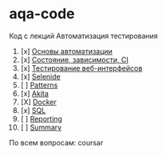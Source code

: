 # aqa-code
Код с лекций Автоматизация тестирования

1. [x] [Основы автоматизации](basics/)
1. [x] [Состояние, зависимости, CI](state/)
1. [x] [Тестирование веб-интерфейсов](web/)
1. [x] [Selenide](selenide/)
1. [ ] [Patterns](patterns/)
1. [x] [Akita](akita/)
1. [X] [Docker](docker/)
1. [x] [SQL](sql/)
1. [ ] [Reporting](reporting/)
1. [ ] [Summary](summary/)

По всем вопросам: coursar
